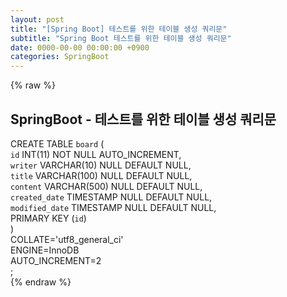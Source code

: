 ```yaml
---  
layout: post  
title: "[Spring Boot] 테스트를 위한 테이블 생성 쿼리문"  
subtitle: "Spring Boot 테스트를 위한 테이블 생성 쿼리문"  
date: 0000-00-00 00:00:00 +0900  
categories: SpringBoot  
---  
```

{% raw %}  
## SpringBoot - 테스트를 위한 테이블 생성 쿼리문  
  
CREATE TABLE `board` (  
	`id` INT(11) NOT NULL AUTO_INCREMENT,  
	`writer` VARCHAR(10) NULL DEFAULT NULL,  
	`title` VARCHAR(100) NULL DEFAULT NULL,  
	`content` VARCHAR(500) NULL DEFAULT NULL,  
	`created_date` TIMESTAMP NULL DEFAULT NULL,  
	`modified_date` TIMESTAMP NULL DEFAULT NULL,  
	PRIMARY KEY (`id`)  
)  
COLLATE='utf8_general_ci'  
ENGINE=InnoDB  
AUTO_INCREMENT=2  
;  
{% endraw %}